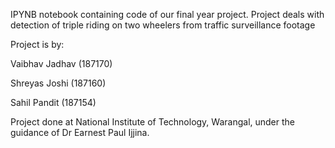 IPYNB notebook containing code of our final year project. Project deals with detection of triple riding on two wheelers from traffic surveillance footage

Project is by:

Vaibhav Jadhav (187170)

Shreyas Joshi (187160)

Sahil Pandit (187154)


Project done at National Institute of Technology, Warangal, under the guidance of Dr Earnest Paul Ijjina.
